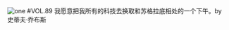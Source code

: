 ![one](http://image.wufazhuce.com/FkJJ00MGVyVh6nLWnypVZoHIbkXU)
#VOL.89
我愿意把我所有的科技去换取和苏格拉底相处的一个下午。by 史蒂夫·乔布斯